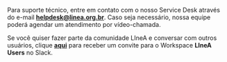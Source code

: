 
Para suporte técnico, entre em contato com o nosso Service Desk através do e-mail [**helpdesk@linea.org.br**](mailto:helpdesk@linea.org.br). Caso seja necessário, nossa equipe poderá agendar um atendimento por vídeo-chamada. 


Se você quiser fazer parte da comunidade LIneA e conversar com outros usuários, clique [**aqui**](https://join.slack.com/t/lineausers/shared_invite/zt-1h9nxy1du-iuHtVycWNJGDgDw8SaSmtQ) para receber um convite para o Workspace **LIneA Users** no Slack.






<!-- **[EN]**

## Help 

Comments, questions, suggestions? If you find something missing in this documentation, be welcome to open an issue on the [LIneA's Documentation repository on GitHub](https://github.com/linea-it/docs). 

For technical support, contact us on [helpdesk@linea.org.br](mailto:helpdesk@linea.org.br). 

If you need to talk with our specialists, be welcome to book a slot in the _Office Hours_ service by sending an email to our communications team on [cde@linea.org.br](mailto:cde@linea.org.br).

If you want to be part of the LIneA community and chat with other users, click [here](https://join.slack.com/t/lineausers/shared_invite/zt-1h9nxy1du-iuHtVycWNJGDgDw8SaSmtQ) to receive an invitation for the _LIneA Users_ Workspace on Slack.  -->
